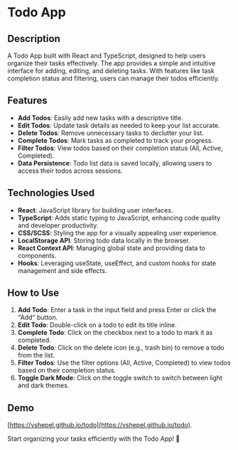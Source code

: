 # Todo App

## Description

A Todo App built with React and TypeScript, designed to help users organize their tasks effectively. The app provides a simple and intuitive interface for adding, editing, and deleting tasks. With features like task completion status and filtering, users can manage their todos efficiently.

## Features

- **Add Todos**: Easily add new tasks with a descriptive title.
- **Edit Todos**: Update task details as needed to keep your list accurate.
- **Delete Todos**: Remove unnecessary tasks to declutter your list.
- **Complete Todos**: Mark tasks as completed to track your progress.
- **Filter Todos**: View todos based on their completion status (All, Active, Completed).
- **Data Persistence**: Todo list data is saved locally, allowing users to access their todos across sessions.

## Technologies Used

- **React**: JavaScript library for building user interfaces.
- **TypeScript**: Adds static typing to JavaScript, enhancing code quality and developer productivity.
- **CSS/SCSS**: Styling the app for a visually appealing user experience.
- **LocalStorage API**: Storing todo data locally in the browser.
- **React Context API**: Managing global state and providing data to components.
- **Hooks**: Leveraging useState, useEffect, and custom hooks for state management and side effects.

## How to Use

1. **Add Todo**: Enter a task in the input field and press Enter or click the "Add" button.
2. **Edit Todo**: Double-click on a todo to edit its title inline.
3. **Complete Todo**: Click on the checkbox next to a todo to mark it as completed.
4. **Delete Todo**: Click on the delete icon (e.g., trash bin) to remove a todo from the list.
5. **Filter Todos**: Use the filter options (All, Active, Completed) to view todos based on their completion status.
6. **Toggle Dark Mode**: Click on the toggle switch to switch between light and dark themes.

## Demo

[https://vshepel.github.io/todo](https://vshepel.github.io/todo).

Start organizing your tasks efficiently with the Todo App! 📝
